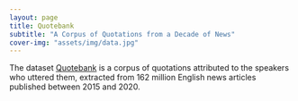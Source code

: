 ```yaml
---
layout: page
title: Quotebank
subtitle: "A Corpus of Quotations from a Decade of News"
cover-img: "assets/img/data.jpg"
---
```

The dataset [Quotebank](https://dl.acm.org/doi/10.1145/3437963.3441760) is a corpus of  quotations attributed to the speakers who uttered them, extracted from 162 million English news articles published between 2015 and 2020.
